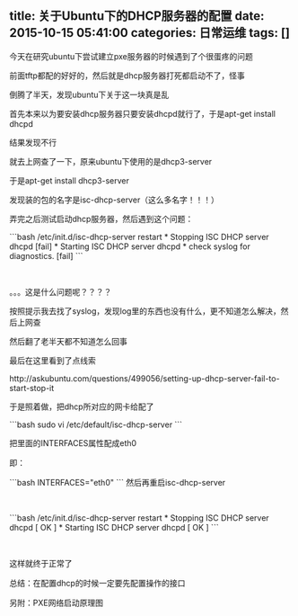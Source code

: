 title: 关于Ubuntu下的DHCP服务器的配置
date: 2015-10-15 05:41:00
categories: 日常运维
tags: []
---
<p>
	今天在研究ubuntu下尝试建立pxe服务器的时候遇到了个很蛋疼的问题
</p>
<p>
	前面tftp都配的好好的，然后就是dhcp服务器<span>打死都</span>启动不了，怪事
</p>
<p>
	倒腾了半天，发现ubuntu下关于这一块真是乱
</p>
<p>
	首先本来以为要安装dhcp服务器只要安装dhcpd就行了，于是apt-get install dhcpd
</p>
<p>
	结果发现不行
</p>
<p>
	就去上网查了一下，原来ubuntu下使用的是dhcp3-server
</p>
<p>
	于是apt-get install dhcp3-server
</p>
<p>
	发现装的包的名字是isc-dhcp-server（这么多名字！！！）
</p>
<p>
	弄完之后测试启动dhcp服务器，然后遇到这个问题：
</p>
```bash
/etc/init.d/isc-dhcp-server restart
 * Stopping ISC DHCP server dhcpd                                                 [fail] 
 * Starting ISC DHCP server dhcpd                                                         * check syslog for diagnostics.
                                                                                  [fail]
```
<p>
	<br />
</p>
<p>
	。。。这是什么问题呢？？？？
</p>
<p>
	<!--more-->
</p>
<p>
	按照提示我去找了syslog，发现log里的东西也没有什么，更不知道怎么解决，然后上网查
</p>
<p>
	然后翻了老半天都不知道怎么回事
</p>
<p>
	最后在这里看到了点线索
</p>
<p>
	http://askubuntu.com/questions/499056/setting-up-dhcp-server-fail-to-start-stop-it
</p>
<p>
	于是照着做，把dhcp所对应的网卡给配了
</p>
```bash
sudo vi /etc/default/isc-dhcp-server
```
<p>
	<span style="line-height:1.5;">把里面的INTERFACES属性配成eth0</span> 
</p>
<p>
	<span style="line-height:1.5;">即：</span> 
</p>
<p>
	<span style="line-height:1.5;"> </span>
</p>
```bash
INTERFACES="eth0"
```
然后再重启isc-dhcp-server
<p>
	<br />
</p>
<p>
	<span style="line-height:1.5;"> </span>
</p>
```bash
/etc/init.d/isc-dhcp-server restart
 * Stopping ISC DHCP server dhcpd                                                 [ OK ] 
 * Starting ISC DHCP server dhcpd                                                 [ OK ]
```
<p>
	<br />
</p>
<p>
	<span style="line-height:1.5;">这样就终于正常了</span> 
</p>
<p>
	<span style="line-height:1.5;">总结：在配置dhcp的时候一定要先配置操作的接口</span> 
</p>
<p>
	<span style="line-height:1.5;">另附：PXE网络启动原理图</span> 
</p>
<p>
	<span style="line-height:1.5;"><img src="/images/tp_old/image/20151015/20151015134139_87670.png" alt="" /><br />
</span> 
</p>